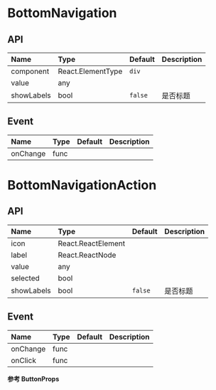# BottomNavigation

## API

| Name       | Type              | Default | Description |
| :--------- | :---------------- | :------ | :---------- |
| component  | React.ElementType | `div`   |             |
| value      | any               |         |             |
| showLabels | bool              | `false` | 是否标题    |

## Event

| Name     | Type | Default | Description |
| :------- | :--- | :------ | :---------- |
| onChange | func |         |             |

# BottomNavigationAction

## API

| Name       | Type               | Default | Description |
| :--------- | :----------------- | :------ | :---------- |
| icon       | React.ReactElement |         |             |
| label      | React.ReactNode    |         |             |
| value      | any                |         |             |
| selected   | bool               |         |             |
| showLabels | bool               | `false` | 是否标题    |

## Event

| Name     | Type | Default | Description |
| :------- | :--- | :------ | :---------- |
| onChange | func |         |             |
| onClick  | func |         |             |

**参考 ButtonProps**